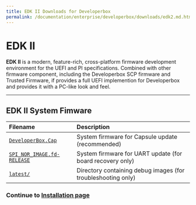```yaml
---
title: EDK II Downloads for Developerbox
permalink: /documentation/enterprise/developerbox/downloads/edk2.md.html
---
```

# EDK II

**EDK II** is a modern, feature-rich, cross-platform firmware
development environment for the UEFI and PI specifications. Combined with other
firmware component, including the Developerbox SCP firmware and Trusted
Firmware, if provides a full UEFI implemention for Developerbox and provides
it with a PC-like look and feel.

***

## EDK II System Fimware

| Filename                                                                                                                                   | Description                                                  |
| :------------------                                                                                                                        | :-----------------------                                     |
| [`DeveloperBox.Cap`](http://snapshots.linaro.org/components/kernel/leg-96boards-developerbox-edk2/latest/DeveloperBox.Cap)                 | System firmware for Capsule update (recommended)             |
| [`SPI_NOR_IMAGE.fd-RELEASE`](http://snapshots.linaro.org/components/kernel/leg-96boards-developerbox-edk2/latest/SPI_NOR_IMAGE.fd-RELEASE) | System firmware for UART update (for board recovery only)    |
| [`latest/`](http://snapshots.linaro.org/components/kernel/leg-96boards-developerbox-edk2/latest/)                                          | Directory containing debug images (for troubleshooting only) |

### Continue to [Installation page](../installation/)
